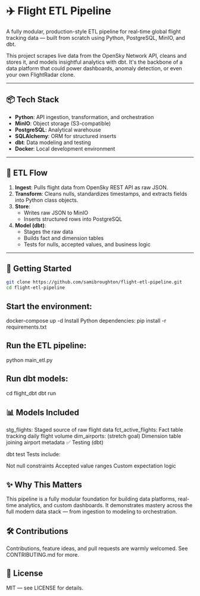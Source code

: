 # ✈️ Flight ETL Pipeline

A fully modular, production-style ETL pipeline for real-time global flight tracking data — built from scratch using Python, PostgreSQL, MinIO, and dbt.

This project scrapes live data from the OpenSky Network API, cleans and stores it, and models insightful analytics with dbt. It's the backbone of a data platform that could power dashboards, anomaly detection, or even your own FlightRadar clone.

---

## 📦 Tech Stack

- **Python**: API ingestion, transformation, and orchestration
- **MinIO**: Object storage (S3-compatible)
- **PostgreSQL**: Analytical warehouse
- **SQLAlchemy**: ORM for structured inserts
- **dbt**: Data modeling and testing
- **Docker**: Local development environment

---

## 🔁 ETL Flow

1. **Ingest**: Pulls flight data from OpenSky REST API as raw JSON.
2. **Transform**: Cleans nulls, standardizes timestamps, and extracts fields into Python class objects.
3. **Store**:
   - Writes raw JSON to MinIO
   - Inserts structured rows into PostgreSQL
4. **Model (dbt)**:
   - Stages the raw data
   - Builds fact and dimension tables
   - Tests for nulls, accepted values, and business logic

---

## 🚀 Getting Started

```bash
git clone https://github.com/samibroughton/flight-etl-pipeline.git
cd flight-etl-pipeline
```

## Start the environment:
docker-compose up -d
Install Python dependencies:
pip install -r requirements.txt

## Run the ETL pipeline:
python main_etl.py

## Run dbt models:
cd flight_dbt
dbt run

## 📊 Models Included

stg_flights: Staged source of raw flight data
fct_active_flights: Fact table tracking daily flight volume
dim_airports: (stretch goal) Dimension table joining airport metadata
✅ Testing (dbt)

dbt test
Tests include:

Not null constraints
Accepted value ranges
Custom expectation logic

## ✨ Why This Matters

This pipeline is a fully modular foundation for building data platforms, real-time analytics, and custom dashboards. It demonstrates mastery across the full modern data stack — from ingestion to modeling to orchestration.

## 🛠️ Contributions

Contributions, feature ideas, and pull requests are warmly welcomed. See CONTRIBUTING.md for more.

## 📜 License

MIT — see LICENSE for details.

